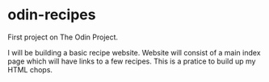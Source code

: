 # odin-recipes
First project on The Odin Project. 

I will be building a basic recipe website.
Website will consist of a main index page which will have links to a few recipes.
This is a pratice to build up my HTML chops.
